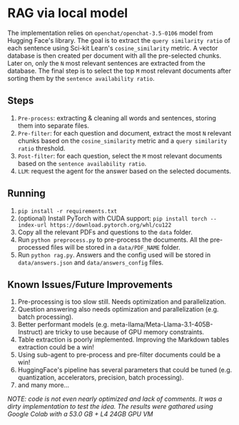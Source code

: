# RAG via local model

The implementation relies on `openchat/openchat-3.5-0106` model from Hugging Face's library. The goal is to extract the `query similarity ratio` of each sentence using Sci-kit Learn's `cosine_similarity` metric. A vector database is then created per document with all the pre-selected chunks. Later on, only the `N` most relevant sentences are extracted from the database. The final step is to select the top `M` most relevant documents after sorting them by the `sentence availability ratio`.

## Steps

1. `Pre-process`: extracting & cleaning all words and sentences, storing them into separate files.
2. `Pre-filter`: for each question and document, extract the most `N` relevant chunks based on the `cosine_similarity` metric and a `query similarity ratio` threshold.
3. `Post-filter`: for each question, select the `M` most relevant documents based on the `sentence availability ratio`.
4. `LLM`: request the agent for the answer based on the selected documents.

## Running

1. `pip install -r requirements.txt`
2. (optional) Install PyTorch with CUDA support: `pip install torch --index-url https://download.pytorch.org/whl/cu122`
3. Copy all the relevant PDFs and questions to the `data` folder.
4. Run `python preprocess.py` to pre-process the documents. All the pre-processed files will be stored in a `data/PDF_NAME` folder.
5. Run `python rag.py`. Answers and the config used will be stored in `data/answers.json` and `data/answers_config` files.

## Known Issues/Future Improvements

1. Pre-processing is too slow still. Needs optimization and parallelization.
2. Question answering also needs optimization and parallelization (e.g. batch processing).
3. Better performant models (e.g. meta-llama/Meta-Llama-3.1-405B-Instruct) are tricky to use because of GPU memory constraints.
4. Table extraction is poorly implemented. Improving the Markdown tables extraction could be a win!
5. Using sub-agent to pre-process and pre-filter documents could be a win!
6. HuggingFace's pipeline has several parameters that could be tuned (e.g. quantization, accelerators, precision, batch processing).
7. and many more...

*NOTE: code is not even nearly optimized and lack of comments. It was a dirty implementation to test the idea. The results were gathared using Google Colab with a 53.0 GB + L4 24GB GPU VM*
